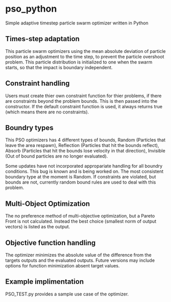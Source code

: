 # pso_python
Simple adaptive timestep particle swarm optimizer written in Python

## Times-step adaptation 
This particle swarm optimizers using the mean absolute deviation of particle position
as an adjustment to the time step, to prevent the particle overshoot problem.  This 
particle distribution is initialized to one when the swarm starts, so that the impact
is boundary independent. 

## Constraint handling
Users must create thier own constraint function for thier problems, if there are  constraints
beyond the problem bounds.  This is then passed into the constructor. If the default constraint
function is used, it always returns true (which means there are no constraints).

## Boundry types
This PSO optimizers has 4 different types of bounds, Random (Particles that leave the area respawn),
Reflection (Particles that hit the bounds reflect), Absorb (Particles that hit the bounds lose velocity
in that direction), Invisible (Out of bound particles are no longer evaluated).

Some updates have not incorporated appropariate handling for all boundry conditions.  This bug is known
and is being worked on.  The most consistent boundary type at the moment is Random.  If constraints are
violated, but bounds are not, currently random bound rules are used to deal with this problem. 

## Multi-Object Optimization
The no preference method of multi-objective optimization, but a Pareto Front is not calculated.
Instead the best choice (smallest norm of output vectors) is listed as the output.

## Objective function handling
The optimizer minimizes the absolute value of the difference from the targets outputs and the
evaluated outputs.  Future versions may include options for function minimization absent target
values. 

## Example implimentation
PSO_TEST.py provides a sample use case of the optimizer. 
